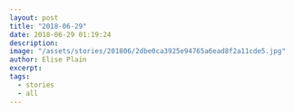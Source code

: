 ```yaml
---
layout: post
title: "2018-06-29"
date: 2018-06-29 01:19:24
description: 
image: "/assets/stories/201806/2dbe0ca3925e94765a6ead8f2a11cde5.jpg"
author: Elise Plain
excerpt: 
tags: 
  - stories
  - all
---
```



<p></p>
